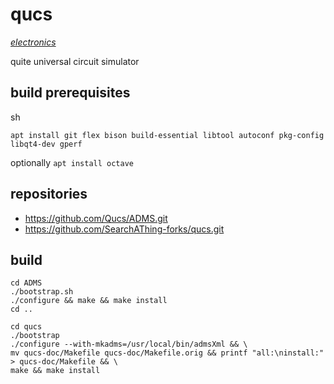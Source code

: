# qucs

*[electronics](../README.md#electronics)*

quite universal circuit simulator

## build prerequisites

sh
```
apt install git flex bison build-essential libtool autoconf pkg-config libqt4-dev gperf
```

optionally `apt install octave`

## repositories

- https://github.com/Qucs/ADMS.git
- https://github.com/SearchAThing-forks/qucs.git

## build

```
cd ADMS
./bootstrap.sh
./configure && make && make install
cd ..
```

```
cd qucs
./bootstrap
./configure --with-mkadms=/usr/local/bin/admsXml && \
mv qucs-doc/Makefile qucs-doc/Makefile.orig && printf "all:\ninstall:" > qucs-doc/Makefile && \
make && make install
```
